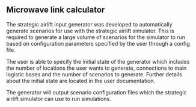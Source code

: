 ## Microwave link calculator

The strategic airlift input generator was developed to automatically generate scenarios for use with the strategic airlift simulator.  This is required to generate a large volume of scenarios for the simulator to run based on configuration parameters specified by the user through a config file.

The user is able to specify the initial state of the generator which includes the number of locations the user wants to generate, connections to main logistic bases and the number of scenarios to generate. Further details about the initial state are located in the user documentation.

The generator will output scenario configuration files which the strategic airlift simulator can use to run simulations. 

